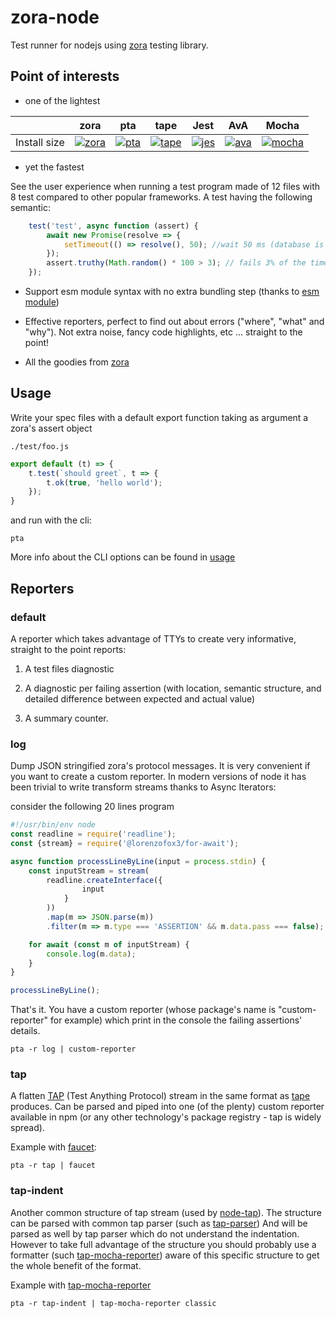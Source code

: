# zora-node

Test runner for nodejs using [zora](https://github.com/lorenzofox3/zora) testing library.

## Point of interests

* one of the lightest

|        |  zora  |  pta  |  tape |  Jest  |  AvA  |  Mocha|
|--------|:------------:|:-----------:|:-----------:|:-------------:|:------------:|:------------:|
|Install size |  [![zora](https://packagephobia.now.sh/badge?p=zora)](https://packagephobia.now.sh/result?p=zora)  |  [![pta](https://packagephobia.now.sh/badge?p=pta)](https://packagephobia.now.sh/result?p=zora)  |[![tape](https://packagephobia.now.sh/badge?p=tape)](https://packagephobia.now.sh/result?p=tape)  |  [![jes](https://packagephobia.now.sh/badge?p=jest)](https://packagephobia.now.sh/result?p=jest) |  [![ava](https://packagephobia.now.sh/badge?p=ava)](https://packagephobia.now.sh/result?p=ava) |  [![mocha](https://packagephobia.now.sh/badge?p=mocha)](https://packagephobia.now.sh/result?p=mocha) |

* yet the fastest

See the user experience when running a test program made of 12 files with 8 test compared to other popular frameworks.
A test having the following semantic:
```javascript
    test('test', async function (assert) {
        await new Promise(resolve => {
            setTimeout(() => resolve(), 50); //wait 50 ms (database is processing, etc)
        });
        assert.truthy(Math.random() * 100 > 3); // fails 3% of the time
    });
``` 

* Support esm module syntax with no extra bundling step (thanks to [esm module]()) 

* Effective reporters, perfect to find out about errors ("where", "what" and "why"). Not extra noise, fancy code highlights, etc ... straight to the point!

* All the goodies from [zora](https://github.com/lorenzofox3/zora)

## Usage

Write your spec files with a default export function taking as argument a zora's assert object

``./test/foo.js``
```javascript
export default (t) => {
    t.test(`should greet`, t => {
        t.ok(true, 'hello world');
    });
}
``` 

and run with the cli:

``pta``

More info about the CLI options can be found in [usage](src/usage.txt)

## Reporters

### default

A reporter which takes advantage of TTYs to create very informative, straight to the point reports:

1. A test files diagnostic

2. A diagnostic per failing assertion (with location, semantic structure, and detailed difference between expected and actual value)

3. A summary counter.

### log

Dump JSON stringified zora's protocol messages. It is very convenient if you want to create a custom reporter. In modern versions of node it has been trivial to write transform streams thanks to Async Iterators:

consider the following 20 lines program 
```javascript
#!/usr/bin/env node
const readline = require('readline');
const {stream} = require('@lorenzofox3/for-await');

async function processLineByLine(input = process.stdin) {
    const inputStream = stream(
        readline.createInterface({
                input
            }
        ))
        .map(m => JSON.parse(m))
        .filter(m => m.type === 'ASSERTION' && m.data.pass === false);

    for await (const m of inputStream) {
        console.log(m.data);
    }
}

processLineByLine();
```

That's it. You have a custom reporter (whose package's name is "custom-reporter" for example) which print in the console the failing assertions' details. 

``pta -r log | custom-reporter``

### tap

A flatten [TAP](http://testanything.org/) (Test Anything Protocol) stream in the same format as [tape](https://github.com/substack/tape) produces. Can be parsed and piped into one (of the plenty) custom reporter available in npm (or any other technology's package registry - tap is widely spread).

Example with [faucet]():

``pta -r tap | faucet``

### tap-indent

Another common structure of tap stream (used by [node-tap](http://node-tap.org/)). The structure can be parsed with common tap parser (such as [tap-parser](https://github.com/tapjs/tap-parser)) And will be parsed as well by tap parser which
do not understand the indentation. However to take full advantage of the structure you should probably use a formatter (such [tap-mocha-reporter](https://www.npmjs.com/package/tap-mocha-reporter)) aware of this specific structure to get the whole benefit
of the format.

Example with [tap-mocha-reporter](https://www.npmjs.com/package/tap-mocha-reporter)

``pta -r tap-indent | tap-mocha-reporter classic``